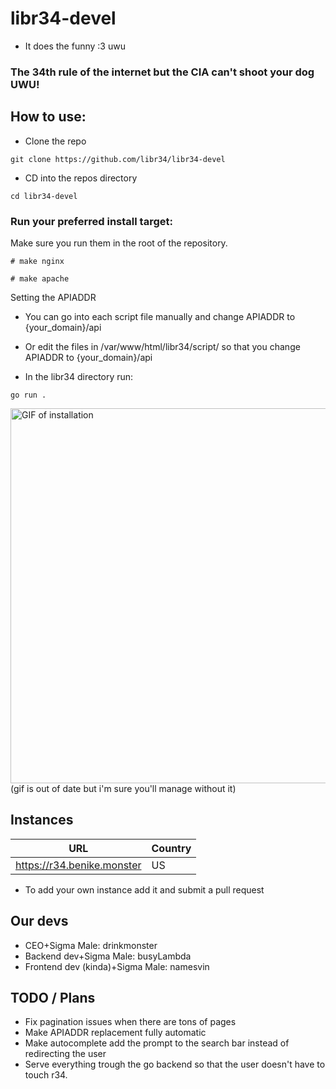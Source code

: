 # libr34-devel
- It does the funny :3 uwu
### The 34th rule of the internet but the CIA can't shoot your dog UWU!
## How to use:
- Clone the repo
```
git clone https://github.com/libr34/libr34-devel
```
- CD into the repos directory
```
cd libr34-devel
```

### Run your preferred install target:
Make sure you run them in the root of the repository.
```
# make nginx
```
```
# make apache
```
Setting the APIADDR 
- You can go into each script file manually and change APIADDR to {your_domain}/api
- Or edit the files in /var/www/html/libr34/script/ so that you change APIADDR to {your_domain}/api

- In the libr34 directory run:
```
go run .
```
<img alt="GIF of installation" src="https://benike.monster/demo.gif" width="600"/>
(gif is out of date but i'm sure you'll manage without it)

## Instances
| URL                        | Country |
|----------------------------|---------|
| https://r34.benike.monster | US      |

- To add your own instance add it and submit a pull request

## Our devs
- CEO+Sigma Male: drinkmonster
- Backend dev+Sigma Male: busyLambda
- Frontend dev (kinda)+Sigma Male: namesvin
## TODO / Plans
- Fix pagination issues when there are tons of pages
- Make APIADDR replacement fully automatic
- Make autocomplete add the prompt to the search bar instead of redirecting the user
- Serve everything trough the go backend so that the user doesn't have to touch r34.
